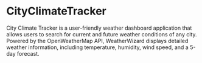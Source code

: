 # CityClimateTracker
City Climate Tracker is a user-friendly weather dashboard application that allows users to search for current and future weather conditions of any city. Powered by the OpenWeatherMap API, WeatherWizard displays detailed weather information, including temperature, humidity, wind speed, and a 5-day forecast. 
